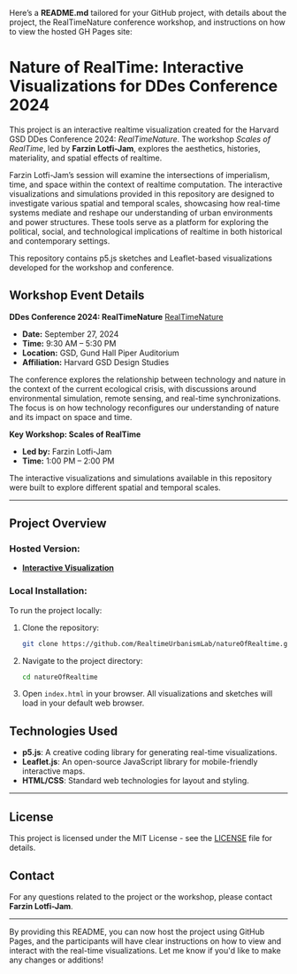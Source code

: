 Here’s a **README.md** tailored for your GitHub project, with details about the project, the RealTimeNature conference workshop, and instructions on how to view the hosted GH Pages site:

# Nature of RealTime: Interactive Visualizations for DDes Conference 2024

This project is an interactive realtime visualization created for the Harvard GSD DDes Conference 2024: *RealTimeNature*. The workshop *Scales of RealTime*, led by **Farzin Lotfi-Jam**, explores the aesthetics, histories, materiality, and spatial effects of realtime. 

Farzin Lotfi-Jam’s session will examine the intersections of imperialism, time, and space within the context of realtime computation. The interactive visualizations and simulations provided in this repository are designed to investigate various spatial and temporal scales, showcasing how real-time systems mediate and reshape our understanding of urban environments and power structures. These tools serve as a platform for exploring the political, social, and technological implications of realtime in both historical and contemporary settings.

This repository contains p5.js sketches and Leaflet-based visualizations developed for the workshop and conference. 

## Workshop Event Details

**DDes Conference 2024: RealTimeNature**
[RealTimeNature](https://www.gsd.harvard.edu/event/ddes-conference-2024-realtimenature/)
- **Date:** September 27, 2024
- **Time:** 9:30 AM – 5:30 PM
- **Location:** GSD, Gund Hall Piper Auditorium
- **Affiliation:** Harvard GSD Design Studies

The conference explores the relationship between technology and nature in the context of the current ecological crisis, with discussions around environmental simulation, remote sensing, and real-time synchronizations. The focus is on how technology reconfigures our understanding of nature and its impact on space and time.

**Key Workshop: Scales of RealTime**
- **Led by:** Farzin Lotfi-Jam
- **Time:** 1:00 PM – 2:00 PM

The interactive visualizations and simulations available in this repository were built to explore different spatial and temporal scales.

---

## Project Overview

### Hosted Version:
- [**Interactive Visualization**](https://realtimeurbanismlab.github.io/natureOfRealtime/)

### Local Installation:

To run the project locally:

1. Clone the repository:
   ```bash
   git clone https://github.com/RealtimeUrbanismLab/natureOfRealtime.git
   ```

2. Navigate to the project directory:
   ```bash
   cd natureOfRealtime
   ```

3. Open `index.html` in your browser. All visualizations and sketches will load in your default web browser.

## Technologies Used

- **p5.js**: A creative coding library for generating real-time visualizations.
- **Leaflet.js**: An open-source JavaScript library for mobile-friendly interactive maps.
- **HTML/CSS**: Standard web technologies for layout and styling.

---

## License

This project is licensed under the MIT License - see the [LICENSE](LICENSE) file for details.

## Contact

For any questions related to the project or the workshop, please contact **Farzin Lotfi-Jam**.

---

By providing this README, you can now host the project using GitHub Pages, and the participants will have clear instructions on how to view and interact with the real-time visualizations. Let me know if you'd like to make any changes or additions!